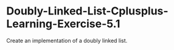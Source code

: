 # Doubly-Linked-List-Cplusplus-Learning-Exercise-5.1
Create an implementation of a doubly linked list.
